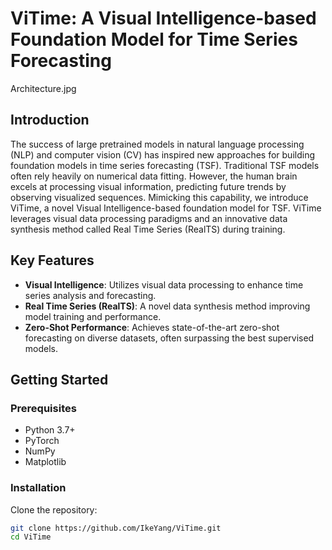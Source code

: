 # ViTime: A Visual Intelligence-based Foundation Model for Time Series Forecasting

Architecture.jpg

## Introduction

The success of large pretrained models in natural language processing (NLP) and computer vision (CV) has inspired new approaches for building foundation models in time series forecasting (TSF). Traditional TSF models often rely heavily on numerical data fitting. However, the human brain excels at processing visual information, predicting future trends by observing visualized sequences. Mimicking this capability, we introduce ViTime, a novel Visual Intelligence-based foundation model for TSF. ViTime leverages visual data processing paradigms and an innovative data synthesis method called Real Time Series (RealTS) during training.

## Key Features

- **Visual Intelligence**: Utilizes visual data processing to enhance time series analysis and forecasting.
- **Real Time Series (RealTS)**: A novel data synthesis method improving model training and performance.
- **Zero-Shot Performance**: Achieves state-of-the-art zero-shot forecasting on diverse datasets, often surpassing the best supervised models.

## Getting Started

### Prerequisites

- Python 3.7+
- PyTorch
- NumPy
- Matplotlib

### Installation

Clone the repository:

```bash
git clone https://github.com/IkeYang/ViTime.git
cd ViTime
